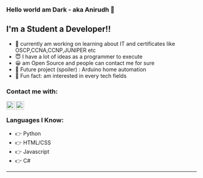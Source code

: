 ### Hello world am Dark - aka Anirudh 👋


## I'm a Student a Developer!!

- 🔭 currently am working on learning about IT and certificates like OSCP,CCNA,CCNP,JUNIPER etc
- 😇 I have a lot of ideas as a programmer to execute 
- 😀 am Open Source and people can contact me for sure
- 🥰 Future project (spoiler) : Arduino home automation 
- 🤘 Fun fact: am interested in every tech fields

### Contact me with:

[<img align="left" alt="Discord" width="22px" src="https://www.freepnglogos.com/uploads/discord-logo-png/discord-logo-logodownload-download-logotipos-1.png" />][discord]
[<img align="left" alt="Instagram" width="22px" src="https://assets.stickpng.com/images/580b57fcd9996e24bc43c521.png"/>][instagram]


</br>



### Languages I Know:
- 👉 Python
- 👉 HTML/CSS
- 👉 Javascript
- 👉 C#

---






[discord]: https://discord.gg/ZjmgrecfpA 
[instagram]: https://www.instagram.com/Dark_os/
